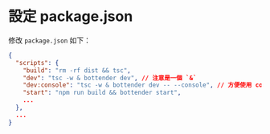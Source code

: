# 設定 package.json

修改 `package.json` 如下：

```json
{
  "scripts": {
    "build": "rm -rf dist && tsc",
    "dev": "tsc -w & bottender dev", // 注意是一個 `&`
    "dev:console": "tsc -w & bottender dev -- --console", // 方便使用 console 模式開發 & 注意是一個 `&`
    "start": "npm run build && bottender start",
    ...
  },
  ...
}
```
